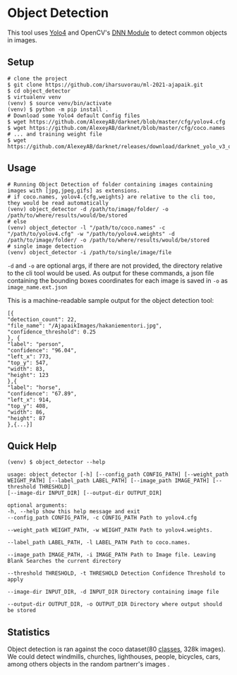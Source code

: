 
#  Object Detection
This tool uses [Yolo4](https://github.com/AlexeyAB/darknet) and OpenCV's [DNN Module](https://docs.opencv.org/3.4/d6/d0f/group__dnn.html) to detect common objects in images.

##  Setup
```
# clone the project
$ git clone https://github.com/iharsuvorau/ml-2021-ajapaik.git
$ cd object_detector
$ virtualenv venv
(venv) $ source venv/bin/activate
(venv) $ python -m pip install .
# Download some Yolo4 default Config files
$ wget https://github.com/AlexeyAB/darknet/blob/master/cfg/yolov4.cfg
$ wget https://github.com/AlexeyAB/darknet/blob/master/cfg/coco.names
# ... and training weight file
$ wget https://github.com/AlexeyAB/darknet/releases/download/darknet_yolo_v3_optimal/yolov4.weights
```
##  Usage
```
# Running Object Detection of folder containing images containing images with [jpg,jpeg,gifs] as extensions.
# if coco.names, yolov4.{cfg,weights} are relative to the cli too, they would be read automatically
(venv) object_detector -d /path/to/image/folder/ -o /path/to/where/results/would/be/stored
# else
(venv) object_detector -l "/path/to/coco.names" -c "/path/to/yolov4.cfg" -w "/path/to/yolov4.weights" -d /path/to/image/folder/ -o /path/to/where/results/would/be/stored
# single image detection
(venv) object_detector -i /path/to/single/image/file
```
``-d`` and ``-o`` are optional args, if there are not provided, the directory relative to the cli tool would be used.
As output for these commands, a json file containing the bounding boxes coordinates for each image is saved in ``-o`` as ``image_name.ext.json``

This is a machine-readable sample output for the object detection tool:
```
[{
"detection_count": 22,
"file_name": "/AjapaikImages/hakaniementori.jpg",
"confidence_threshold": 0.25
}, {
"label": "person",
"confidence": "96.04",
"left_x": 773,
"top_y": 547,
"width": 83,
"height": 123
},{
"label": "horse",
"confidence": "67.89",
"left_x": 914,
"top_y": 408,
"width": 86,
"height": 87
},{...}]
```
##  Quick Help
```
(venv) $ object_detector --help
```
```
usage: object_detector [-h] [--config_path CONFIG_PATH] [--weight_path WEIGHT_PATH] [--label_path LABEL_PATH] [--image_path IMAGE_PATH] [--threshold THRESHOLD]
[--image-dir INPUT_DIR] [--output-dir OUTPUT_DIR]

optional arguments:
-h, --help show this help message and exit
--config_path CONFIG_PATH, -c CONFIG_PATH Path to yolov4.cfg

--weight_path WEIGHT_PATH, -w WEIGHT_PATH Path to yolov4.weights.

--label_path LABEL_PATH, -l LABEL_PATH Path to coco.names.

--image_path IMAGE_PATH, -i IMAGE_PATH Path to Image file. Leaving Blank Searches the current directory

--threshold THRESHOLD, -t THRESHOLD Detection Confidence Threshold to apply

--image-dir INPUT_DIR, -d INPUT_DIR Directory containing image file

--output-dir OUTPUT_DIR, -o OUTPUT_DIR Directory where output should be stored
```

##  Statistics

Object detection is ran against the coco dataset(80 [classes](https://github.com/AlexeyAB/darknet/blob/master/cfg/coco.names), 328k images). We could detect windmills, churches, lighthouses, people, bicycles, cars, among others objects in the random partnerr's images .